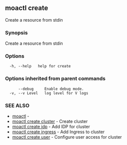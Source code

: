 ## moactl create

Create a resource from stdin

### Synopsis

Create a resource from stdin

### Options

```
  -h, --help   help for create
```

### Options inherited from parent commands

```
      --debug     Enable debug mode.
  -v, --v Level   log level for V logs
```

### SEE ALSO

* [moactl](moactl.md)	 - 
* [moactl create cluster](moactl_create_cluster.md)	 - Create cluster
* [moactl create idp](moactl_create_idp.md)	 - Add IDP for cluster
* [moactl create ingress](moactl_create_ingress.md)	 - Add Ingress to cluster
* [moactl create user](moactl_create_user.md)	 - Configure user access for cluster

